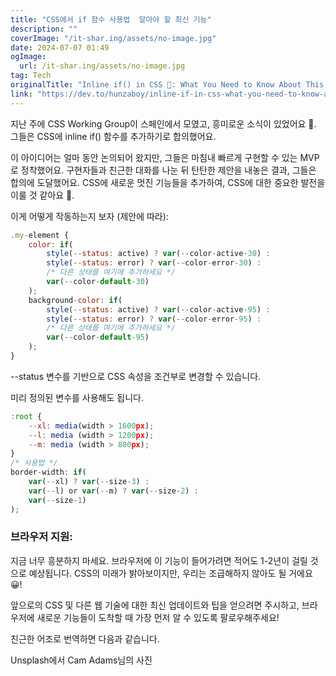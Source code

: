```yaml
---
title: "CSS에서 if 함수 사용법  알아야 할 최신 기능"
description: ""
coverImage: "/it-shar.ing/assets/no-image.jpg"
date: 2024-07-07 01:49
ogImage:
  url: /it-shar.ing/assets/no-image.jpg
tag: Tech
originalTitle: "Inline if() in CSS 🤔: What You Need to Know About This Upcoming Feature"
link: "https://dev.to/hunzaboy/inline-if-in-css-what-you-need-to-know-about-this-upcoming-feature-1cak"
---
```


지난 주에 CSS Working Group이 스페인에서 모였고, 흥미로운 소식이 있었어요 🥁. 그들은 CSS에 inline if() 함수를 추가하기로 합의했어요.

이 아이디어는 얼마 동안 논의되어 왔지만, 그들은 마침내 빠르게 구현할 수 있는 MVP로 정착했어요. 구현자들과 친근한 대화를 나눈 뒤 탄탄한 제안을 내놓은 결과, 그들은 합의에 도달했어요. CSS에 새로운 멋진 기능들을 추가하여, CSS에 대한 중요한 발전을 이룰 것 같아요 🎉.

<div class="content-ad"></div>

이게 어떻게 작동하는지 보자 (제안에 따라):

```js
.my-element {
    color: if(
        style(--status: active) ? var(--color-active-30) :
        style(--status: error) ? var(--color-error-30) :
        /* 다른 상태를 여기에 추가하세요 */
        var(--color-default-30)
    );
    background-color: if(
        style(--status: active) ? var(--color-active-95) :
        style(--status: error) ? var(--color-error-95) :
        /* 다른 상태를 여기에 추가하세요 */
        var(--color-default-95)
    );
}
```

--status 변수를 기반으로 CSS 속성을 조건부로 변경할 수 있습니다.

미리 정의된 변수를 사용해도 됩니다.

<div class="content-ad"></div>

```js
:root {
    --xl: media(width > 1600px);
    --l: media (width > 1200px);
    --m: media (width > 800px);
}
/* 사용법 */
border-width: if(
    var(--xl) ? var(--size-3) :
    var(--l) or var(--m) ? var(--size-2) :
    var(--size-1)
);
```

### 브라우저 지원:

지금 너무 흥분하지 마세요. 브라우저에 이 기능이 들어가려면 적어도 1-2년이 걸릴 것으로 예상됩니다. CSS의 미래가 밝아보이지만, 우리는 조급해하지 않아도 될 거에요 😀!

앞으로의 CSS 및 다른 웹 기술에 대한 최신 업데이트와 팁을 얻으려면 주시하고, 브라우저에 새로운 기능들이 도착할 때 가장 먼저 알 수 있도록 팔로우해주세요!

<div class="content-ad"></div>

친근한 어조로 번역하면 다음과 같습니다.

Unsplash에서 Cam Adams님의 사진
